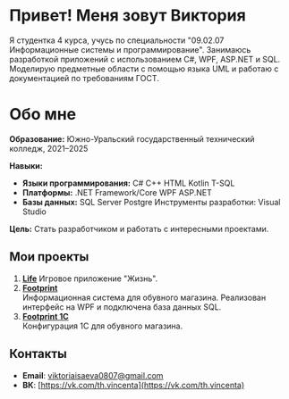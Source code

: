 # Привет! Меня зовут Виктория
Я студентка 4 курса, учусь по специальности "09.02.07 Информационные системы и программирование". Занимаюсь разработкой приложений с использованием C#, WPF, ASP.NET и SQL. Моделирую предметные области с помощью языка UML и работаю с документацией по требованиям ГОСТ.

# Обо мне

**Образование:**
Южно-Уральский государственный технический колледж, 2021–2025

**Навыки:**
- **Языки программирования:**
C#
C++
HTML
Kotlin
T-SQL
- **Платформы:**
.NET Framework/Core
WPF
ASP.NET
- **Базы данных:**
SQL Server
Postgre
Инструменты разработки:
Visual Studio

**Цель:**
Стать разработчиком и работать с интересными проектами.

## Мои проекты
1. **[Life](https://github.com/thvincenta/Life)**
   Игровое приложение "Жизнь".
2. **[Footprint](https://github.com/thvincenta/Footprint)**  
   Информационная система для обувного магазина. Реализован интерфейс на WPF и подключена база данных SQL.  
3. **[Footprint 1С](https://github.com/thvincenta/Footprint-1C)**  
   Конфигурация 1С для обувного магазина.

## Контакты
- **Email**: [viktoriaisaeva0807@gmail.com](viktoriaisaeva0807@gmail.com)  
- **ВК**: [https://vk.com/th.vincenta](https://vk.com/th.vincenta)
